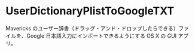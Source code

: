 UserDictionaryPlistToGoogleTXT
==============================

Mavericks のユーザー辞書（ドラッグ・アンド・ドロップしたらできる）ファイルを、Google 日本語入力にインポートできるようにする OS X の GUI アプリ。
